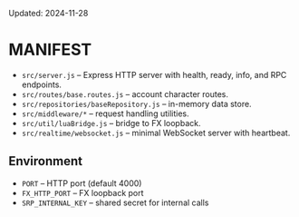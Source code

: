 Updated: 2024-11-28

# MANIFEST

- `src/server.js` – Express HTTP server with health, ready, info, and RPC endpoints.
- `src/routes/base.routes.js` – account character routes.
- `src/repositories/baseRepository.js` – in-memory data store.
- `src/middleware/*` – request handling utilities.
- `src/util/luaBridge.js` – bridge to FX loopback.
- `src/realtime/websocket.js` – minimal WebSocket server with heartbeat.

## Environment
- `PORT` – HTTP port (default 4000)
- `FX_HTTP_PORT` – FX loopback port
- `SRP_INTERNAL_KEY` – shared secret for internal calls

